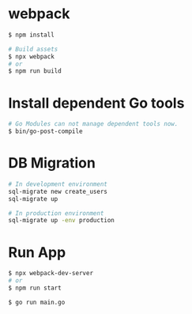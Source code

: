 # webpack

```bash
$ npm install

# Build assets
$ npx webpack
# or
$ npm run build
```

# Install dependent Go tools

```bash
# Go Modules can not manage dependent tools now.
$ bin/go-post-compile
```

# DB Migration

```bash
# In development environment
sql-migrate new create_users
sql-migrate up

# In production environment
sql-migrate up -env production
```

# Run App

```bash
$ npx webpack-dev-server
# or
$ npm run start

$ go run main.go
```
